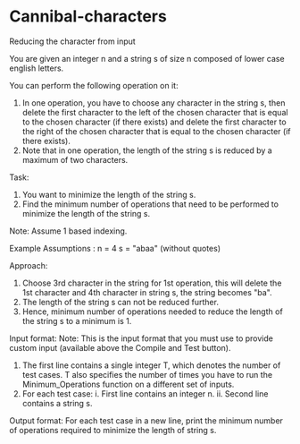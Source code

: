 # Cannibal-characters
Reducing the character from input

You are given an integer n and a string s of size n composed of lower case english letters.

You can perform the following operation on it:
1. In one operation, you have to choose any character in the string s, then delete the first character to the left of the chosen character that is equal to the chosen character (if there exists) and delete the first character to the right of the chosen character that is equal to the chosen character (if there exists). 
2. Note that in one operation, the length of the string s is reduced by a maximum of two characters.

Task:
1. You want to minimize the length of the string s.
2. Find the minimum number of operations that need to be performed to minimize the length of the string s.

Note:
Assume 1 based indexing.

Example
Assumptions :
n = 4
s = "abaa" (without quotes)

Approach:
1. Choose 3rd character in the string for 1st operation, this will delete the 1st character and 4th character in string s, the string becomes "ba".
2. The length of the string s can not be reduced further.
3. Hence, minimum number of operations needed to reduce the length of the string s to a minimum is 1.

Input format:
Note: This is the input format that you must use to provide custom input (available above the Compile and Test button).
1. The first line contains a single integer T, which denotes the number of test cases. T also specifies the number of times you have to run the Minimum_Operations function on a different set of inputs.
2. For each test case:
  i. First line contains an integer n.
  ii. Second line contains a string s.

Output format:
For each test case in a new line, print the minimum number of operations required to minimize the length of string s.
